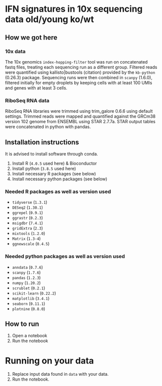 # IFN signatures in 10x sequencing data old/young ko/wt

## How we got here

### 10x data

The 10x genomics `index-hopping-filter` tool was run on concatenated fastq files, treating each sequencing run as a different group. 
Filtered reads were quantified using kallisto|bustools (citation) provided by the `kb-python` (0.26.3) package. 
Sequencing runs were then combined in `scanpy` (1.6.0), filtered initially for empty droplets by keeping cells with at least 100 UMIs and genes with at least 3 cells.

### RiboSeq RNA data

RiboSeq RNA libraries were trimmed using trim_galore 0.6.6 using default settings.
Trimmed reads were mapped and quantified against the GRCm38 version 102 genome from ENSEMBL using STAR 2.7.7a.
STAR output tables were concatenated in python with pandas.

## Installation instructions

It is advised to install software through conda.

1. Install R (`4.0.5` used here) & Bioconductor
2. Install python (`3.8.5` used here)
3. Install necessary R packages (see below)
4. Install necessary python packages (see below)

### Needed R packages as well as version used

- `tidyverse` (`1.3.1`)
- `DESeq2` (`1.30.1`)
- `ggrepel` (`0.9.1`)
- `ggrastr` (`0.2.3`)
- `msigdbr` (`7.4.1`)
- `gridExtra` (`2.3`)
- `mixtools` (`1.2.0`)
- `Matrix` (`1.3-4`)
- `ggnewscale` (`0.4.5`)

### Needed python packages as well as version used

- `anndata` (`0.7.6`)
- `scanpy` (`1.7.6`)
- `pandas` (`1.2.3`)
- `numpy` (`1.20.2`)
- `scrublet` (`0.2.1`)
- `scikit-learn` (`0.22.2`)
- `matplotlib` (`3.4.1`)
- `seaborn` (`0.11.1`)
- `plotnine` (`0.8.0`)

## How to run

1. Open a notebook
2. Run the notebook

# Running on your data

1. Replace input data found in `data` with your data.
2. Run the notebook.
